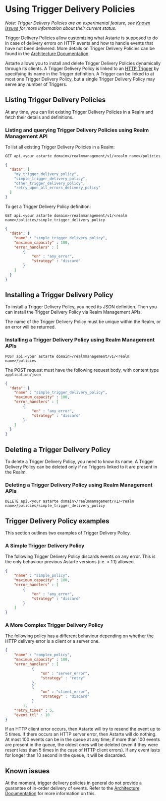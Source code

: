 # Using Trigger Delivery Policies

*Note: Trigger Delivery Policies are an experimental feature, see [Known Issues](#known-issues) for more information about their current status.*

Trigger Delivery Policies allow customizing what Astarte is supposed to do in case of delivery errors on HTTP events
and how to handle events that have not been delivered. More details on Trigger Delivery Policies can be found in the [Architecture Documentation](062-trigger_delivery_policies.html).

Astarte allows you to install and delete Trigger Delivery Policies dynamically through its clients.
A Trigger Delivery Policy is linked to an [HTTP Trigger](060-using_triggers.html) by specifying its name in the Trigger definition.
A Trigger can be linked to at most one Trigger Delivery Policy, but a single Trigger Delivery Policy may serve any number of Triggers.

## Listing Trigger Delivery Policies

At any time, you can list existing Trigger Delivery Policies in a Realm and fetch their details and definitions.

### Listing and querying Trigger Delivery Policies using Realm Management API

To list all existing Trigger Delivery Policies in a Realm:

`GET api.<your astarte domain>/realmmanagement/v1/<realm name>/policies`

```json
{
  "data": [
    "my_trigger_delivery_policy",
    "simple_trigger_delivery_policy",
    "other_trigger_delivery_policy",
    "retry_upon_all_errors_delivery_policy"
  ]
}
```

To get a Trigger Delivery Policy definition:

`GET api.<your astarte domain>/realmmanagement/v1/<realm name>/policies/simple_trigger_delivery_policy`

```json
{
  "data": {
    "name" : "simple_trigger_delivery_policy",
    "maximum_capacity" : 100,
    "error_handlers" : [
        {
            "on" : "any_error",
            "strategy" : "discard"
        }
    ]
  }
}
```

## Installing a Trigger Delivery Policy

To install a Trigger Delivery Policy, you need its JSON definition. Then you can install the Trigger Delivery Policy via Realm Management APIs.

The name of the Trigger Delivery Policy must be unique within the Realm, or an error will be returned.

### Installing a Trigger Delivery Policy using Realm Management APIs

`POST api.<your astarte domain>/realmmanagement/v1/<realm name>/policies`

The POST request must have the following request body, with content type `application/json`

```json
{
  "data": {
    "name" : "simple_trigger_delivery_policy",
    "maximum_capacity" : 100,
    "error_handlers" : [
        {
            "on" : "any_error",
            "strategy" : "discard"
        }
    ]
  }
}
```

## Deleting a Trigger Delivery Policy

To delete a Trigger Delivery Policy, you need to know its name.
A Trigger Delivery Policy can be deleted only if no Triggers linked to it are present in the Realm.

### Deleting a Trigger Delivery Policy using Realm Management APIs

`DELETE api.<your astarte domain>/realmmanagement/v1/<realm name>/policies/simple_trigger_delivery_policy`

## Trigger Delivery Policy examples

This section outlines two examples of Trigger Delivery Policy.

### A Simple Trigger Delivery Policy

The following Trigger Delivery Policy discards events on any error.
This is the only behaviour previous Astarte versions (i.e. < 1.1) allowed.

```json
{
    "name" : "simple_policy",
    "maximum_capacity" : 100,
    "error_handlers" : [
        {
            "on" : "any_error",
            "strategy" : "discard"
        }
    ]
}
```

### A More Complex Trigger Delivery Policy

The following policy has a different behaviour depending on whether the HTTP delivery error is a client or a server one. 

```json
{
    "name" : "complex_policy",
    "maximum_capacity" : 100,
    "error_handlers" : [
            {
                "on" : "server_error",
                "strategy" : "retry"
            },
            {
                "on" : "client_error",
                "strategy" : "discard"
            }
        ],
    "retry_times" : 5,
    "event_ttl" : 10
}
```

If an HTTP client error occurs, then Astarte will try to resend the event up to 5 times.
If there occurs an HTTP server error, then Astarte will do nothing. 
At most 100 events can be in the queue at any time; if more than 100 events are present in the queue, the oldest ones will be deleted (even if they were resent less than 5 times in the case of HTTP client errors). If any event lasts for longer than 10 second in the queue, it will be discarded.

## Known issues

At the moment, trigger delivery policies in general do not provide a guarantee of in-order delivery of events.
Refer to the [Architecture Documentation](062-trigger_delivery_policies.html#known-issues) for more information on this.